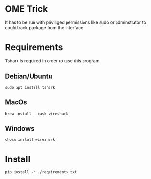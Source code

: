 # OME Trick
It has to be run with priviliged permissions like sudo or adminstrator to could track package from the interface

# Requirements
Tshark is required in order to tuse this program 

## Debian/Ubuntu
    sudo apt install tshark
## MacOs
    brew install --cask wireshark	
## Windows 
    choco install wireshark
# Install 
    pip install -r ./requirements.txt 